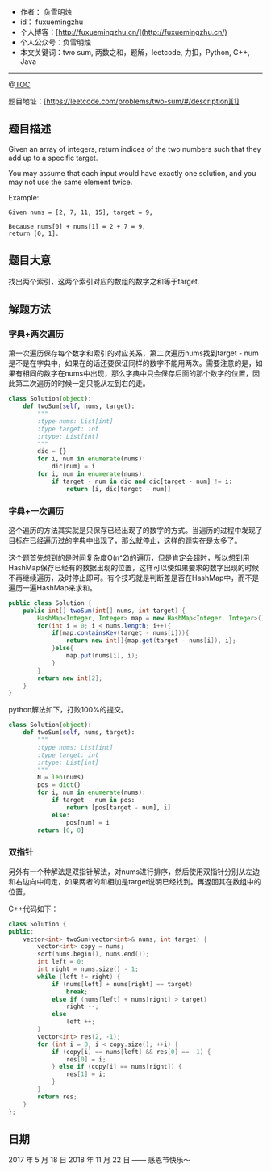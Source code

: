 
- 作者：    负雪明烛
- id：      fuxuemingzhu
- 个人博客：[http://fuxuemingzhu.cn/](http://fuxuemingzhu.cn/)
- 个人公众号：负雪明烛
- 本文关键词：two sum, 两数之和，题解，leetcode, 力扣，Python, C++, Java

---
@[TOC](目录)

题目地址：[https://leetcode.com/problems/two-sum/#/description][1]


## 题目描述

Given an array of integers, return indices of the two numbers such that they add up to a specific target.

You may assume that each input would have exactly one solution, and you may not use the same element twice.

Example:

    Given nums = [2, 7, 11, 15], target = 9,
    
    Because nums[0] + nums[1] = 2 + 7 = 9,
    return [0, 1].

## 题目大意

找出两个索引，这两个索引对应的数组的数字之和等于target.

## 解题方法

### 字典+两次遍历

第一次遍历保存每个数字和索引的对应关系，第二次遍历nums找到target - num是不是在字典中，如果在的话还要保证同样的数字不能用两次。需要注意的是，如果有相同的数字在nums中出现，那么字典中只会保存后面的那个数字的位置，因此第二次遍历的时候一定只能从左到右的走。

```python
class Solution(object):
    def twoSum(self, nums, target):
        """
        :type nums: List[int]
        :type target: int
        :rtype: List[int]
        """
        dic = {}
        for i, num in enumerate(nums):
            dic[num] = i
        for i, num in enumerate(nums):
            if target - num in dic and dic[target - num] != i:
                return [i, dic[target - num]]
```

### 字典+一次遍历

这个遍历的方法其实就是只保存已经出现了的数字的方式。当遍历的过程中发现了目标在已经遍历过的字典中出现了，那么就停止，这样的题实在是太多了。

这个题首先想到的是时间复杂度O(n^2)的遍历，但是肯定会超时，所以想到用HashMap保存已经有的数据出现的位置，这样可以使如果要求的数字出现的时候不再继续遍历，及时停止即可。有个技巧就是判断差是否在HashMap中，而不是遍历一遍HashMap来求和。

```java
public class Solution {
    public int[] twoSum(int[] nums, int target) {
        HashMap<Integer, Integer> map = new HashMap<Integer, Integer>();
        for(int i = 0; i < nums.length; i++){
            if(map.containsKey(target - nums[i])){
                return new int[]{map.get(target - nums[i]), i};
            }else{
                map.put(nums[i], i);
            }
        }
        return new int[2];
    }
}
```

python解法如下，打败100%的提交。

```python
class Solution(object):
    def twoSum(self, nums, target):
        """
        :type nums: List[int]
        :type target: int
        :rtype: List[int]
        """
        N = len(nums)
        pos = dict()
        for i, num in enumerate(nums):
            if target - num in pos:
                return [pos[target - num], i]
            else:
                pos[num] = i
        return [0, 0]
```

### 双指针

另外有一个种解法是双指针解法，对nums进行排序，然后使用双指针分别从左边和右边向中间走，如果两者的和相加是target说明已经找到。再返回其在数组中的位置。

C++代码如下：

```cpp
class Solution {
public:
    vector<int> twoSum(vector<int>& nums, int target) {
        vector<int> copy = nums;
        sort(nums.begin(), nums.end());
        int left = 0;
        int right = nums.size() - 1;
        while (left != right) {
            if (nums[left] + nums[right] == target)
                break;
            else if (nums[left] + nums[right] > target)
                right --;
            else 
                left ++;
        }
        vector<int> res(2, -1);
        for (int i = 0; i < copy.size(); ++i) {
            if (copy[i] == nums[left] && res[0] == -1) {
                res[0] = i;
            } else if (copy[i] == nums[right]) {
                res[1] = i;
            }
        }
        return res;
    }
};
```

## 日期

2017 年 5 月 18 日 
2018 年 11 月 22 日 —— 感恩节快乐～

  [1]: https://leetcode.com/problems/two-sum/#/description
